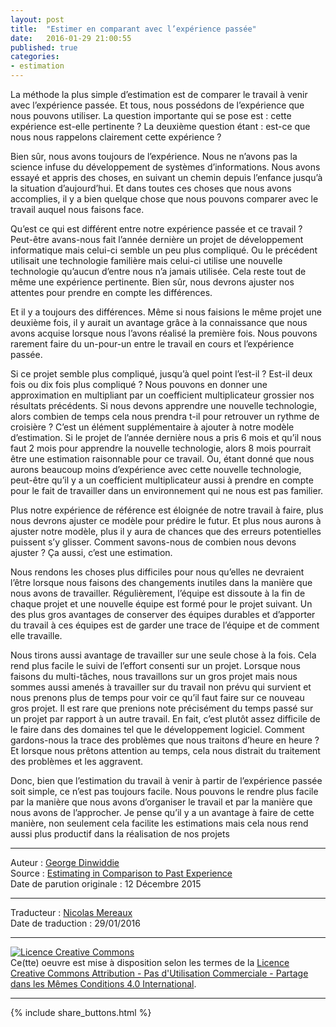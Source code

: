```yaml
---
layout: post
title:  "Estimer en comparant avec l’expérience passée"
date:   2016-01-29 21:00:55
published: true
categories: 
- estimation
---
```


La méthode la plus simple d’estimation est de comparer le travail à venir avec l’expérience passée. Et tous, nous possédons de l’expérience que nous pouvons utiliser. La question importante qui se pose est : cette expérience est-elle pertinente ? La deuxième question étant : est-ce que nous nous rappelons clairement cette expérience ?

Bien sûr, nous avons toujours de l’expérience. Nous ne n’avons pas la science infuse du développement de systèmes d’informations. Nous avons essayé et appris des choses, en suivant un chemin depuis l’enfance jusqu’à la situation d’aujourd’hui. Et dans toutes ces choses que nous avons accomplies, il y a bien quelque chose que nous pouvons comparer avec le travail auquel nous faisons face.

Qu’est ce qui est différent entre notre expérience passée et ce travail ? Peut-être avans-nous fait l’année dernière un projet de développement informatique mais celui-ci semble un peu plus compliqué. Ou le précédent utilisait une technologie familière mais celui-ci utilise une nouvelle technologie qu’aucun d’entre nous n’a jamais utilisée. Cela reste tout de même une expérience pertinente. Bien sûr, nous devrons ajuster nos attentes pour prendre en compte les différences.

Et il y a toujours des différences. Même si nous faisions le même projet une deuxième fois, il y aurait un avantage grâce à la connaissance que nous avons acquise lorsque nous l’avons réalisé la première fois. Nous pouvons rarement faire du un-pour-un entre le travail en cours et l’expérience passée.

Si ce projet semble plus compliqué, jusqu’à quel point l’est-il ? Est-il deux fois ou dix fois plus compliqué ? Nous pouvons en donner une approximation  en multipliant par un coefficient multiplicateur grossier nos résultats précédents. Si nous devons apprendre une nouvelle technologie, alors combien de temps cela nous prendra t-il pour retrouver un rythme de croisière ? C’est un élément supplémentaire à ajouter à notre modèle d’estimation. Si le projet de l’année dernière nous a pris 6 mois et qu’il nous faut 2 mois pour apprendre la nouvelle technologie, alors 8 mois pourrait être une estimation raisonnable pour ce travail. Ou, étant donné que nous aurons beaucoup moins d’expérience avec cette nouvelle technologie, peut-être qu’il y a un coefficient multiplicateur aussi à prendre en compte pour le fait de travailler dans un environnement qui ne nous est pas familier.

Plus notre expérience de référence est éloignée de notre travail à faire, plus nous devrons ajuster ce modèle pour prédire le futur. Et plus nous aurons à ajuster notre modèle, plus il y aura de chances que des erreurs potentielles puissent s’y glisser. Comment savons-nous de combien nous devons ajuster ? Ça aussi, c’est une estimation.

Nous rendons les choses plus difficiles pour nous qu’elles ne devraient l’être lorsque nous faisons des changements inutiles dans la manière que nous avons de travailler. Régulièrement, l’équipe est dissoute à la fin de chaque projet et une nouvelle équipe est formé pour le projet suivant. Un des plus gros avantages de conserver des équipes durables et d’apporter du travail à ces équipes est de garder une trace de l’équipe et de comment elle travaille.

Nous tirons aussi avantage de travailler sur une seule chose à la fois. Cela rend plus facile le suivi de l’effort consenti sur un projet. Lorsque nous faisons du multi-tâches, nous travaillons sur un gros projet mais nous sommes aussi amenés à travailler sur du travail non prévu qui survient et nous prenons plus de temps pour voir ce qu’il faut faire sur ce nouveau gros projet. Il est rare que prenions note précisément du temps passé sur un projet par rapport à un autre travail. En fait, c’est plutôt assez difficile de le faire dans des domaines tel que le développement logiciel. Comment gardons-nous la trace des problèmes que nous traitons d’heure en heure ? Et lorsque nous prêtons attention au temps, cela nous distrait du traitement des problèmes et les aggravent.

Donc, bien que l’estimation du travail à venir à partir de l’expérience passée soit simple, ce n’est pas toujours facile. Nous pouvons le rendre plus facile par la manière que nous avons d’organiser le travail et par la manière que nous avons de l’approcher. Je pense qu’il y a un avantage à faire de cette manière, non seulement cela facilite les estimations mais cela nous rend aussi plus productif dans la réalisation de nos projets

---  
Auteur : [George Dinwiddie](http://blog.gdinwiddie.com/about/)  
Source : [Estimating in Comparison to Past Experience](http://blog.gdinwiddie.com/2015/12/12/estimating-in-comparison-to-past-experience/)  
Date de parution originale : 12 Décembre 2015  

---
Traducteur : [Nicolas Mereaux](http://www.les-traducteurs-agiles.org/traducteurs/)  
Date de traduction : 29/01/2016  

---

<a rel="license" href="http://creativecommons.org/licenses/by-nc-sa/4.0/"><img alt="Licence Creative Commons" style="border-width:0" src="http://i.creativecommons.org/l/by-nc-sa/4.0/88x31.png" /></a><br />Ce(tte) oeuvre est mise à disposition selon les termes de la <a rel="license" href="http://creativecommons.org/licenses/by-nc-sa/4.0/">Licence Creative Commons Attribution - Pas d'Utilisation Commerciale - Partage dans les Mêmes Conditions 4.0 International</a>.

---

{% include share_buttons.html %}
